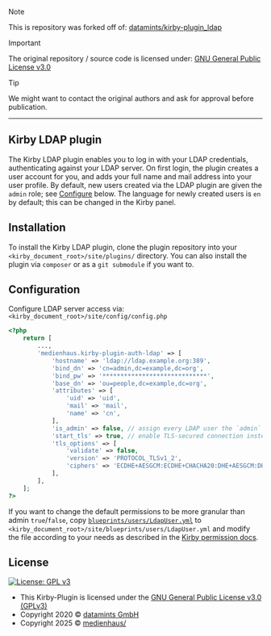 > [!NOTE]
> This is repository was forked off of: [datamints/kirby-plugin_ldap](https://github.com/datamints/kirby-plugin_ldap)

> [!IMPORTANT]
> The original repository / source code is licensed under: [GNU General Public License v3.0](https://github.com/datamints/kirby-plugin_ldap/blob/master/LICENSE)

> [!TIP]
> We might want to contact the original authors and ask for approval before publication.

---

## Kirby LDAP plugin

The Kirby LDAP plugin enables you to log in with your LDAP credentials, authenticating against your LDAP server. On first login, the plugin creates a user account for you, and adds your full name and mail address into your user profile. By default, new users created via the LDAP plugin are given the `admin` role; see [Configure](#Configure) below. The language for newly created users is `en` by default; this can be changed in the Kirby panel.

## Installation

To install the Kirby LDAP plugin, clone the plugin repository into your `<kirby_document_root>/site/plugins/` directory. You can also install the plugin via `composer` or as a `git submodule` if you want to.

## Configuration

Configure LDAP server access via: `<kirby_document_root>/site/config/config.php`

```php
<?php
    return [
        ...,
        'medienhaus.kirby-plugin-auth-ldap' => [
            'hostname' => 'ldap://ldap.example.org:389',
            'bind_dn' => 'cn=admin,dc=example,dc=org',
            'bind_pw' => '*****************************',
            'base_dn' => 'ou=people,dc=example,dc=org',
            'attributes' => [
                'uid' => 'uid',
                'mail' => 'mail',
                'name' => 'cn',
            ],
            'is_admin' => false, // assign every LDAP user the `admin` role in Kirby (default: false)
            'start_tls' => true, // enable TLS-secured connection instead of secure `ldaps://` protocol via port `636`
            'tls_options' => [
                'validate' => false,
                'version' => 'PROTOCOL_TLSv1_2',
                'ciphers' => 'ECDHE+AESGCM:ECDHE+CHACHA20:DHE+AESGCM:DHE+CHACHA20:ECDH+AESGCM:DH+AESGCM:ECDH+AES:DH+AES:RSA+AESGCM:RSA+AES:!aNULL:!eNULL:!MD5:!DSS',
            ],
        ],
    ];
?>
```

If you want to change the default permissions to be more granular than admin `true`/`false`, copy [`blueprints/users/LdapUser.yml`](/blueprints/users/LdapUser.yml) to `<kirby_document_root>/site/blueprints/users/LdapUser.yml` and modify the file according to your needs as described in the [Kirby permission docs](https://getkirby.com/docs/guide/users/permissions).

## License

[![License: GPL v3](https://img.shields.io/badge/License-GPLv3-blue.svg)](https://www.gnu.org/licenses/gpl-3.0)

- This Kirby-Plugin is licensed under the [GNU General Public License v3.0 (GPLv3)](https://www.gnu.org/licenses/gpl-3.0)
- Copyright 2020 © <a href="https://www.datamints.com/" target="_blank">datamints GmbH</a>
- Copyright 2025 © <a href="https://medienhaus.dev/" target="_blank">medienhaus/</a>
